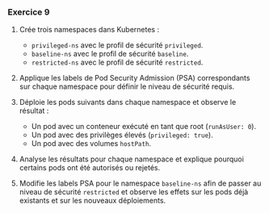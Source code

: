 ### Exercice 9
1. Crée trois namespaces dans Kubernetes :
   - `privileged-ns` avec le profil de sécurité `privileged`.
   - `baseline-ns` avec le profil de sécurité `baseline`.
   - `restricted-ns` avec le profil de sécurité `restricted`.

2. Applique les labels de Pod Security Admission (PSA) correspondants sur chaque namespace pour définir le niveau de sécurité requis.

3. Déploie les pods suivants dans chaque namespace et observe le résultat :
   - Un pod avec un conteneur exécuté en tant que root (`runAsUser: 0`).
   - Un pod avec des privilèges élevés (`privileged: true`).
   - Un pod avec des volumes `hostPath`.

4. Analyse les résultats pour chaque namespace et explique pourquoi certains pods ont été autorisés ou rejetés.

5. Modifie les labels PSA pour le namespace `baseline-ns` afin de passer au niveau de sécurité `restricted` et observe les effets sur les pods déjà existants et sur les nouveaux déploiements.

